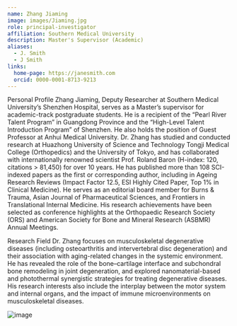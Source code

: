 ```yaml
---
name: Zhang Jiaming
image: images/Jiaming.jpg
role: principal-investigator
affiliation: Southern Medical University
description: Master's Supervisor (Academic)       
aliases:
  - J. Smith
  - J Smith
links:
  home-page: https://janesmith.com
  orcid: 0000-0001-8713-9213
---
```


Personal Profile
Zhang Jiaming, Deputy Researcher at Southern Medical University’s Shenzhen Hospital, serves as a Master’s supervisor for academic-track postgraduate students. He is a recipient of the “Pearl River Talent Program” in Guangdong Province and the “High-Level Talent Introduction Program” of Shenzhen. He also holds the position of Guest Professor at Anhui Medical University. Dr. Zhang has studied and conducted research at Huazhong University of Science and Technology Tongji Medical College (Orthopedics) and the University of Tokyo, and has collaborated with internationally renowned scientist Prof. Roland Baron (H-index: 120, citations > 81,450) for over 10 years.
He has published more than 108 SCI-indexed papers as the first or corresponding author, including in Ageing Research Reviews (Impact Factor 12.5, ESI Highly Cited Paper, Top 1% in Clinical Medicine). He serves as an editorial board member for Burns & Trauma, Asian Journal of Pharmaceutical Sciences, and Frontiers in Translational Internal Medicine. His research achievements have been selected as conference highlights at the Orthopaedic Research Society (ORS) and American Society for Bone and Mineral Research (ASBMR) Annual Meetings.

Research Field
Dr. Zhang focuses on musculoskeletal degenerative diseases (including osteoarthritis and intervertebral disc degeneration) and their association with aging-related changes in the systemic environment. He has revealed the role of the bone–cartilage interface and subchondral bone remodeling in joint degeneration, and explored nanomaterial-based and photothermal synergistic strategies for treating degenerative diseases. His research interests also include the interplay between the motor system and internal organs, and the impact of immune microenvironments on musculoskeletal diseases.


![image](https://github.com/user-attachments/assets/87d9736e-fc33-4636-8649-3125878c4a02)

